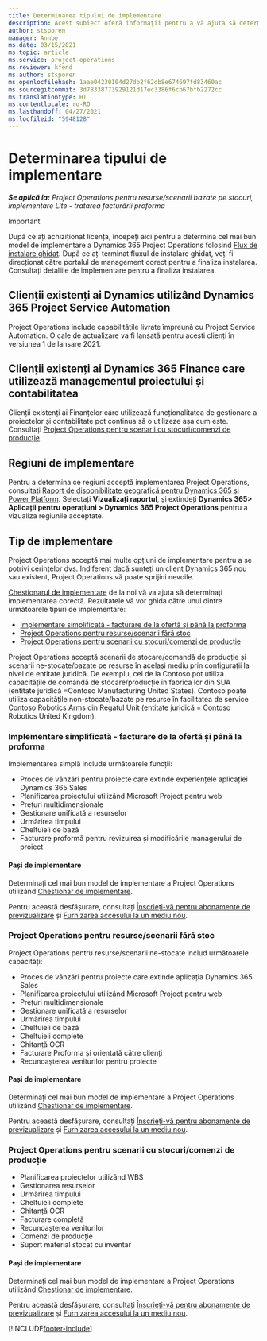 ```yaml
---
title: Determinarea tipului de implementare
description: Acest subiect oferă informații pentru a vă ajuta să determinați tipul corect de implementare a operațiunilor de proiect pentru compania dvs.
author: stsporen
manager: Annbe
ms.date: 03/15/2021
ms.topic: article
ms.service: project-operations
ms.reviewer: kfend
ms.author: stsporen
ms.openlocfilehash: 1aae04230104d27db2f62db8e674697fd83460ac
ms.sourcegitcommit: 3d78338773929121d17ec3386f6cb67bfb2272cc
ms.translationtype: HT
ms.contentlocale: ro-RO
ms.lasthandoff: 04/27/2021
ms.locfileid: "5948128"
---
```

# <a name="determine-your-deployment-type"></a>Determinarea tipului de implementare

_**Se aplică la:** Project Operations pentru resurse/scenarii bazate pe stocuri, implementare Lite - tratarea facturării proforma_

> [!IMPORTANT]
> După ce ați achiziționat licența, începeți aici pentru a determina cel mai bun model de implementare a Dynamics 365 Project Operations folosind [Flux de instalare ghidat](https://aka.ms/provisionprojectoperations).
> După ce ați terminat fluxul de instalare ghidat, veți fi direcționat către portalul de management corect pentru a finaliza instalarea. Consultați detaliile de implementare pentru a finaliza instalarea.


## <a name="existing-customers-of-dynamics-using-dynamics-365-project-service-automation"></a>Clienții existenți ai Dynamics utilizând Dynamics 365 Project Service Automation
Project Operations include capabilitățile livrate împreună cu Project Service Automation. O cale de actualizare va fi lansată pentru acești clienți în versiunea 1 de lansare 2021.

## <a name="existing-customers-of-dynamics-365-finance-using-project-management-and-accounting"></a>Clienții existenți ai Dynamics 365 Finance care utilizează managementul proiectului și contabilitatea 

Clienții existenți ai Finanțelor care utilizează funcționalitatea de gestionare a proiectelor și contabilitate pot continua să o utilizeze așa cum este. Consultați [Project Operations pentru scenarii cu stocuri/comenzi de producție](#pma).


## <a name="deployment-regions"></a>Regiuni de implementare
Pentru a determina ce regiuni acceptă implementarea Project Operations, consultați [Raport de disponibilitate geografică pentru Dynamics 365 și Power Platform](https://dynamics.microsoft.com/en-us/geographic-availability/). Selectați **Vizualizați raportul**, și extindeți **Dynamics 365> Aplicații pentru operațiuni > Dynamics 365 Project Operations** pentru a vizualiza regiunile acceptate.

## <a name="deployment-types"></a>Tip de implementare
Project Operations acceptă mai multe opțiuni de implementare pentru a se potrivi cerințelor dvs. Indiferent dacă sunteți un client Dynamics 365 nou sau existent, Project Operations vă poate sprijini nevoile.

[Chestionarul de implementare](https://aka.ms/provisionprojectoperations) de la noi vă va ajuta să determinați implementarea corectă. Rezultatele vă vor ghida către unul dintre următoarele tipuri de implementare:

- [Implementare simplificată - facturare de la ofertă și până la proforma](#lite)
- [Project Operations pentru resurse/scenarii fără stoc](#integrated)
- [Project Operations pentru scenarii cu stocuri/comenzi de producție](#pma)

Project Operations acceptă scenarii de stocare/comandă de producție și scenarii ne-stocate/bazate pe resurse în același mediu prin configurații la nivel de entitate juridică. De exemplu, cei de la Contoso pot utiliza capacitățile de comandă de stocare/producție în fabrica lor din SUA (entitate juridică =Contoso Manufacturing United States). Contoso poate utiliza capacitățile non-stocate/bazate pe resurse în facilitatea de service Contoso Robotics Arms din Regatul Unit (entitate juridică = Contoso Robotics United Kingdom).

### <a name="lite-deployment---deal-to-proforma-invoicing"></a><a  name="lite"></a>Implementare simplificată - facturare de la ofertă și până la proforma

Implementarea simplă include următoarele funcții:

- Proces de vânzări pentru proiecte care extinde experiențele aplicației Dynamics 365 Sales
- Planificarea proiectului utilizând Microsoft Project pentru web
- Prețuri multidimensionale
- Gestionare unificată a resurselor
- Urmărirea timpului
- Cheltuieli de bază
- Facturare proformă pentru revizuirea și modificările managerului de proiect 

#### <a name="deployment-steps"></a>Pași de implementare
Determinați cel mai bun model de implementare a Project Operations utilizând [Chestionar de implementare](https://aka.ms/provisionprojectoperations).

Pentru această desfășurare, consultați [Înscrieți-vă pentru abonamente de previzualizare](lite-preview-subscription-sign-up.md) și [Furnizarea accesului la un mediu nou](lite-deployment.md). 


### <a name="project-operations-for-resourcenon-stocked-scenarios"></a><a name="integrated"></a>Project Operations pentru resurse/scenarii fără stoc
Project Operations pentru resurse/scenarii ne-stocate includ următoarele capacități:
 
- Proces de vânzări pentru proiecte care extinde aplicația Dynamics 365 Sales
- Planificarea proiectului utilizând Microsoft Project pentru web
- Prețuri multidimensionale
- Gestionare unificată a resurselor
- Urmărirea timpului
- Cheltuieli de bază
- Cheltuieli complete
- Chitanță OCR
- Facturare Proforma și orientată către clienți 
- Recunoașterea veniturilor pentru proiecte

#### <a name="deployment-steps"></a>Pași de implementare
Determinați cel mai bun model de implementare a Project Operations utilizând [Chestionar de implementare](https://aka.ms/provisionprojectoperations).

Pentru această desfășurare, consultați [Înscrieți-vă pentru abonamente de previzualizare](resource-sign-up-preview-subscription.md) și [Furnizarea accesului la un mediu nou](resource-provision-new-environment.md). 


### <a name="project-operations-for-stockedproduction-order-scenarios"></a><a name="pma"></a>Project Operations pentru scenarii cu stocuri/comenzi de producție

- Planificarea proiectelor utilizând WBS
- Gestionarea resurselor
- Urmărirea timpului
- Cheltuieli complete
- Chitanță OCR
- Facturare completă
- Recunoașterea veniturilor
- Comenzi de producție
- Suport material stocat cu inventar

#### <a name="deployment-steps"></a>Pași de implementare
Determinați cel mai bun model de implementare a Project Operations utilizând [Chestionar de implementare](https://aka.ms/provisionprojectoperations).

Pentru această desfășurare, consultați [Înscrieți-vă pentru abonamente de previzualizare](/dynamics365/fin-ops-core/dev-itpro/dev-tools/sign-up-preview-subscription?toc=%2fdynamics365%2ffinance%2ftoc.json) și [Furnizarea accesului la un mediu nou](/dynamics365/fin-ops-core/dev-itpro/deployment/deploy-demo-environment?toc=%2fdynamics365%2ffinance%2ftoc.json). 



[!INCLUDE[footer-include](../includes/footer-banner.md)]